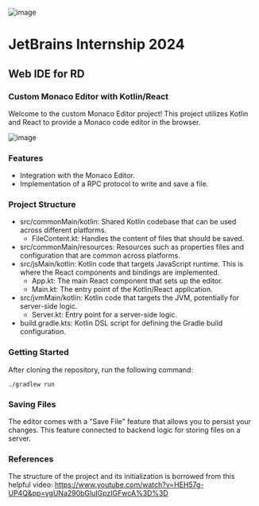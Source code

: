 ![image](https://github.com/SKom2/kotlin-js-text-editor/assets/103752057/3855bd82-996d-4df7-8905-b55e7537e3fc)

# JetBrains Internship 2024

## Web IDE for RD

### Custom Monaco Editor with Kotlin/React

Welcome to the custom Monaco Editor project! This project utilizes Kotlin and React to provide a Monaco code editor in the browser. 

![image](https://github.com/SKom2/kotlin-js-text-editor/assets/103752057/ef49f0c8-22f9-4fb8-92b2-c5d3b8488998)


### Features

- Integration with the Monaco Editor.
- Implementation of a RPC protocol to write and save a file.

### Project Structure

- src/commonMain/kotlin: Shared Kotlin codebase that can be used across different platforms.
  - FileContent.kt: Handles the content of files that should be saved.
- src/commonMain/resources: Resources such as properties files and configuration that are common across platforms.
- src/jsMain/kotlin: Kotlin code that targets JavaScript runtime. This is where the React components and bindings are implemented.
  - App.kt: The main React component that sets up the editor.
  - Main.kt: The entry point of the Kotlin/React application.
- src/jvmMain/kotlin: Kotlin code that targets the JVM, potentially for server-side logic.
  - Server.kt: Entry point for a server-side logic.
- build.gradle.kts: Kotlin DSL script for defining the Gradle build configuration.

### Getting Started

After cloning the repository, run the following command:

`./gradlew run`

### Saving Files

The editor comes with a "Save File" feature that allows you to persist your changes. This feature connected to backend logic for storing files on a server.

### References

The structure of the project and its initialization is borrowed from this helpful video:
https://www.youtube.com/watch?v=HEH57g-UP4Q&pp=ygUNa290bGluIGpzIGFwcA%3D%3D
